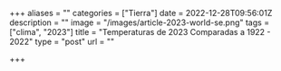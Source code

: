 +++
aliases = ""
categories = ["Tierra"]
date = 2022-12-28T09:56:01Z
description = ""
image = "/images/article-2023-world-se.png"
tags = ["clima", "2023"]
title = "Temperaturas de 2023 Comparadas a 1922 - 2022"
type = "post"
url = ""

+++
